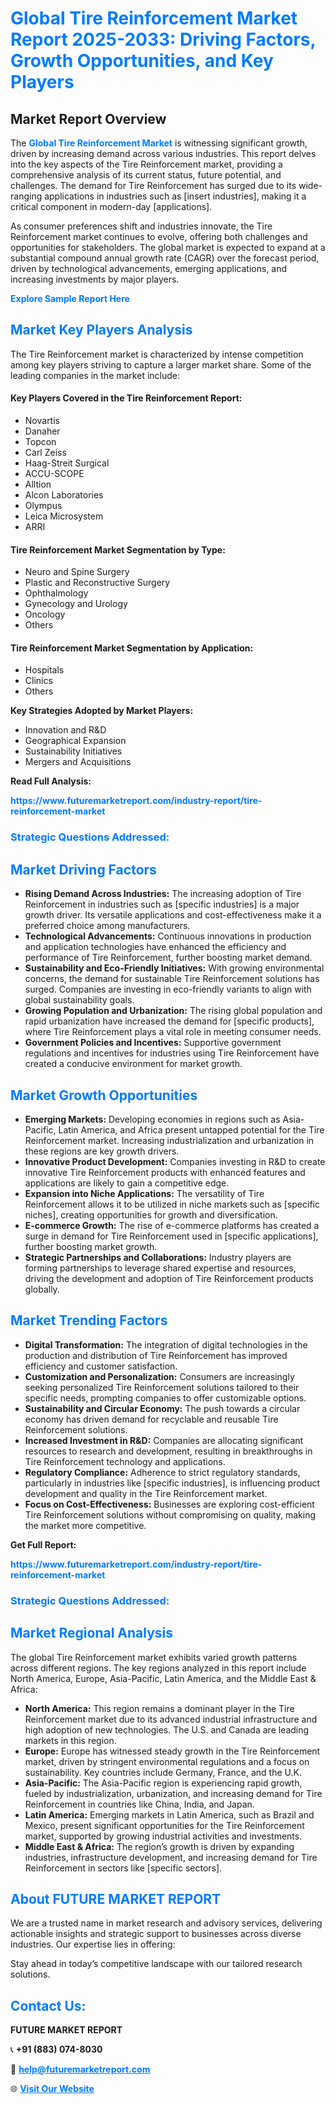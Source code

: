 <h1 style="color: #007BFF;">Global Tire Reinforcement Market Report 2025-2033: Driving Factors, Growth Opportunities, and Key Players</h1>

<section id="overview">
<h2>Market Report Overview</h2>
<p>The <a href="https://www.futuremarketreport.com/industry-report/tire-reinforcement-market" style="color: #007BFF; text-decoration: none;"><strong>Global Tire Reinforcement Market</strong></a> is witnessing significant growth, driven by increasing demand across various industries. This report delves into the key aspects of the Tire Reinforcement market, providing a comprehensive analysis of its current status, future potential, and challenges. The demand for Tire Reinforcement has surged due to its wide-ranging applications in industries such as [insert industries], making it a critical component in modern-day [applications].</p>
<p>As consumer preferences shift and industries innovate, the Tire Reinforcement market continues to evolve, offering both challenges and opportunities for stakeholders. The global market is expected to expand at a substantial compound annual growth rate (CAGR) over the forecast period, driven by technological advancements, emerging applications, and increasing investments by major players.</p>
</section>

<section id="overview">
<p><a href="https://www.futuremarketreport.com/request-sample/reportId=33494" style="color: #007BFF; text-decoration: none;"><strong>Explore Sample Report Here</strong></a></p>
</section>

<section id="key-players">
<h2 style="color: #007BFF;">Market Key Players Analysis</h2>
<p>The Tire Reinforcement market is characterized by intense competition among key players striving to capture a larger market share. Some of the leading companies in the market include:</p>
<h4>Key Players Covered in the Tire Reinforcement Report:</h4>
<ul><li>Novartis</li><li>Danaher</li><li>Topcon</li><li>Carl Zeiss</li><li>Haag-Streit Surgical</li><li>ACCU-SCOPE</li><li>Alltion</li><li>Alcon Laboratories</li><li>Olympus</li><li>Leica Microsystem</li><li>ARRI</li></ul>
<h4>Tire Reinforcement Market Segmentation by Type:</h4>
<ul><li>Neuro and Spine Surgery</li><li>Plastic and Reconstructive Surgery</li><li>Ophthalmology</li><li>Gynecology and Urology</li><li>Oncology</li><li>Others</li></ul>

<h4>Tire Reinforcement Market Segmentation by Application:</h4>
<ul><li>Hospitals</li><li>Clinics</li><li>Others</li></ul>
<p><strong>Key Strategies Adopted by Market Players:</strong></p>
<ul>
<li>Innovation and R&D</li>
<li>Geographical Expansion</li>
<li>Sustainability Initiatives</li>
<li>Mergers and Acquisitions</li>
</ul>
</section>

<section>
<p><strong>Read Full Analysis: </strong></p><a href="https://www.futuremarketreport.com/industry-report/tire-reinforcement-market" style="color: #007BFF; text-decoration: none;"><strong>https://www.futuremarketreport.com/industry-report/tire-reinforcement-market</strong></a>
<h3 style="color: #007BFF;">Strategic Questions Addressed:</h3>
</section>

<section id="driving-factors">
<h2 style="color: #007BFF;">Market Driving Factors</h2>
<ul>
<li><strong>Rising Demand Across Industries:</strong> The increasing adoption of Tire Reinforcement in industries such as [specific industries] is a major growth driver. Its versatile applications and cost-effectiveness make it a preferred choice among manufacturers.</li>
<li><strong>Technological Advancements:</strong> Continuous innovations in production and application technologies have enhanced the efficiency and performance of Tire Reinforcement, further boosting market demand.</li>
<li><strong>Sustainability and Eco-Friendly Initiatives:</strong> With growing environmental concerns, the demand for sustainable Tire Reinforcement solutions has surged. Companies are investing in eco-friendly variants to align with global sustainability goals.</li>
<li><strong>Growing Population and Urbanization:</strong> The rising global population and rapid urbanization have increased the demand for [specific products], where Tire Reinforcement plays a vital role in meeting consumer needs.</li>
<li><strong>Government Policies and Incentives:</strong> Supportive government regulations and incentives for industries using Tire Reinforcement have created a conducive environment for market growth.</li>
</ul>
</section>

<section id="growth-opportunities">
<h2 style="color: #007BFF;">Market Growth Opportunities</h2>
<ul>
<li><strong>Emerging Markets:</strong> Developing economies in regions such as Asia-Pacific, Latin America, and Africa present untapped potential for the Tire Reinforcement market. Increasing industrialization and urbanization in these regions are key growth drivers.</li>
<li><strong>Innovative Product Development:</strong> Companies investing in R&D to create innovative Tire Reinforcement products with enhanced features and applications are likely to gain a competitive edge.</li>
<li><strong>Expansion into Niche Applications:</strong> The versatility of Tire Reinforcement allows it to be utilized in niche markets such as [specific niches], creating opportunities for growth and diversification.</li>
<li><strong>E-commerce Growth:</strong> The rise of e-commerce platforms has created a surge in demand for Tire Reinforcement used in [specific applications], further boosting market growth.</li>
<li><strong>Strategic Partnerships and Collaborations:</strong> Industry players are forming partnerships to leverage shared expertise and resources, driving the development and adoption of Tire Reinforcement products globally.</li>
</ul>
</section>

<section id="trending-factors">
<h2 style="color: #007BFF;">Market Trending Factors</h2>
<ul>
<li><strong>Digital Transformation:</strong> The integration of digital technologies in the production and distribution of Tire Reinforcement has improved efficiency and customer satisfaction.</li>
<li><strong>Customization and Personalization:</strong> Consumers are increasingly seeking personalized Tire Reinforcement solutions tailored to their specific needs, prompting companies to offer customizable options.</li>
<li><strong>Sustainability and Circular Economy:</strong> The push towards a circular economy has driven demand for recyclable and reusable Tire Reinforcement solutions.</li>
<li><strong>Increased Investment in R&D:</strong> Companies are allocating significant resources to research and development, resulting in breakthroughs in Tire Reinforcement technology and applications.</li>
<li><strong>Regulatory Compliance:</strong> Adherence to strict regulatory standards, particularly in industries like [specific industries], is influencing product development and quality in the Tire Reinforcement market.</li>
<li><strong>Focus on Cost-Effectiveness:</strong> Businesses are exploring cost-efficient Tire Reinforcement solutions without compromising on quality, making the market more competitive.</li>
</ul>
</section>

<section>
<p><strong>Get Full Report: </strong></p><a href="https://www.futuremarketreport.com/industry-report/tire-reinforcement-market" style="color: #007BFF; text-decoration: none;"><strong>https://www.futuremarketreport.com/industry-report/tire-reinforcement-market</strong></a>
<h3 style="color: #007BFF;">Strategic Questions Addressed:</h3>
</section>


<section id="regional-analysis">
<h2 style="color: #007BFF;">Market Regional Analysis</h2>
<p>The global Tire Reinforcement market exhibits varied growth patterns across different regions. The key regions analyzed in this report include North America, Europe, Asia-Pacific, Latin America, and the Middle East & Africa:</p>
<ul>
<li><strong>North America:</strong> This region remains a dominant player in the Tire Reinforcement market due to its advanced industrial infrastructure and high adoption of new technologies. The U.S. and Canada are leading markets in this region.</li>
<li><strong>Europe:</strong> Europe has witnessed steady growth in the Tire Reinforcement market, driven by stringent environmental regulations and a focus on sustainability. Key countries include Germany, France, and the U.K.</li>
<li><strong>Asia-Pacific:</strong> The Asia-Pacific region is experiencing rapid growth, fueled by industrialization, urbanization, and increasing demand for Tire Reinforcement in countries like China, India, and Japan.</li>
<li><strong>Latin America:</strong> Emerging markets in Latin America, such as Brazil and Mexico, present significant opportunities for the Tire Reinforcement market, supported by growing industrial activities and investments.</li>
<li><strong>Middle East & Africa:</strong> The region’s growth is driven by expanding industries, infrastructure development, and increasing demand for Tire Reinforcement in sectors like [specific sectors].</li>
</ul>
</section>

<footer>
<h2 style="color: #007BFF;">About FUTURE MARKET REPORT</h2>
<p>We are a trusted name in market research and advisory services, delivering actionable insights and strategic support to businesses across diverse industries. Our expertise lies in offering:</p>

<p>Stay ahead in today’s competitive landscape with our tailored research solutions.</p>

<h2 style="color: #007BFF;">Contact Us:</h2>
<p><strong>FUTURE MARKET REPORT</strong></p>
<p>📞 <strong>+91 (883) 074-8030</strong></p>
<p>📧 <strong><a href="mailto:help@futuremarketreport.com" style="color: #007BFF;">help@futuremarketreport.com</a></strong></p>
<p>🌐 <strong><a href="https://www.futuremarketreport.com/" style="color: #007BFF;">Visit Our Website</a></strong></p>
</footer>